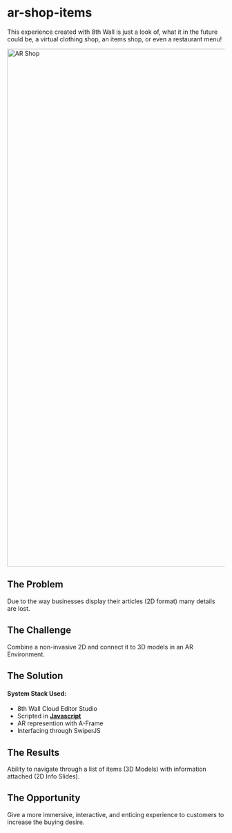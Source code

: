 # ar-shop-items
This experience created with 8th Wall is just a look of, what it in the future could be, a virtual clothing shop, an items shop, or even a restaurant menu!

<img width="1200" alt="AR Shop" src="https://user-images.githubusercontent.com/32990384/186056478-da68c353-037c-4a0f-bb1b-e9f13e10f64c.png">

<h2>The Problem</h2>
Due to the way businesses display their articles (2D format) many details are lost.

<h2>The Challenge</h2>
Combine a non-invasive 2D and connect it to 3D models in an AR Environment.

<h2>The Solution</h2>

<h4>System Stack Used:</h4>
<ul>
  <li>8th Wall Cloud Editor Studio</li>
  <li>Scripted in <b><a href="https://developer.mozilla.org/es/docs/Web/JavaScript">Javascript</a></b></li>
  <li>AR represention with A-Frame</li>
  <li>Interfacing through SwiperJS</li>
</ul>

<h2>The Results</h2>
Ability to navigate through a list of items (3D Models) with information attached (2D Info Slides).

<h2>The Opportunity</h2>
Give a more immersive, interactive, and enticing experience to customers to increase the buying desire.
